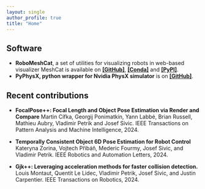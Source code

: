 ```yaml
---
layout: single
author_profile: true
title: "Home"
---
```


## Software
* **RoboMeshCat**, a set of utilities for visualizing robots in web-based visualizer MeshCat is available on [**[GitHub]**](https://github.com/petrikvladimir/RoboMeshCat), [**[Conda]**](https://anaconda.org/conda-forge/robomeshcat) and [**[PyPI]**](https://pypi.org/project/robomeshcat/).
* **PyPhysX, python wrapper for Nvidia PhysX simulator** is on [**[GitHub]**](https://github.com/petrikvladimir/pyphysx).

## Recent contributions

[//]: # (keep the last 2 years)

* **FocalPose++: Focal Length and Object Pose Estimation via Render and Compare**
Martin Cífka, Georgij Ponimatkin, Yann Labbé, Brian Russell, Mathieu Aubry, Vladimir Petrik and Josef Sivic. IEEE Transactions on Pattern Analysis and Machine Intelligence, 2024.

* **Temporally Consistent Object 6D Pose Estimation for Robot Control**
Kateryna Zorina, Vojtech Přibáň, Mederic Fourmy, Josef Sivic, and Vladimir Petrik. IEEE Robotics and Automation Letters, 2024.

* **Gjk++: Leveraging acceleration methods for faster collision detection.**
Louis Montaut, Quentit Le Lidec, Vladimir Petrik, Josef Sivic, and Justin Carpentier. IEEE Transactions on Robotics, 2024.


